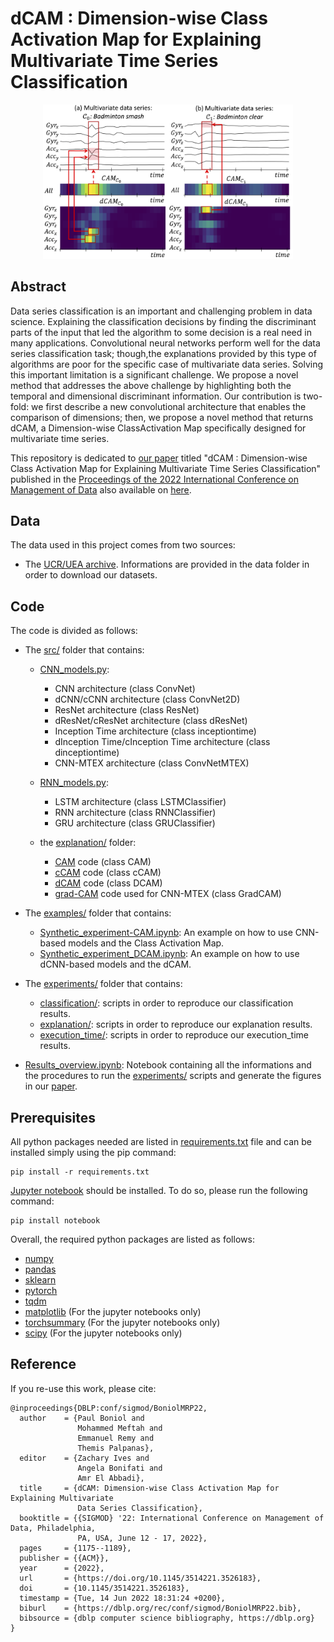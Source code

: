 # dCAM : Dimension-wise Class Activation Map for Explaining Multivariate Time Series Classification

<p align="center">
<img src="ressources/intro_figure.png" alt="drawing" width="400"/>
</p>

## Abstract

Data series classification is an important and challenging problem in data science. Explaining the classification decisions by finding the discriminant parts of the input that led the algorithm to some decision is a real need in many applications. Convolutional neural networks perform well for the data series classification task; though,the explanations provided by this type of algorithms are poor for the specific case of multivariate data series. Solving this important limitation is a significant challenge. We propose a novel method that addresses the above challenge by highlighting both the temporal and dimensional discriminant information. Our contribution is two-fold: we first describe a new convolutional architecture that enables the comparison of dimensions; then, we propose a novel method that returns dCAM, a Dimension-wise ClassActivation Map specifically designed for multivariate time series. 

This repository is dedicated to [our paper](https://dl.acm.org/doi/abs/10.1145/3514221.3526183) titled "dCAM : Dimension-wise Class Activation Map for Explaining Multivariate Time Series Classification" published in the [Proceedings of the 2022 International Conference on Management of Data](https://dl.acm.org/doi/proceedings/10.1145/3514221) also available on [here](https://www.researchgate.net/publication/361416963_dCAM_Dimension-wise_Class_Activation_Map_for_Explaining_Multivariate_Data_Series_Classification).

## Data 
The data used in this project comes from two sources: 
- The [UCR/UEA archive](http://timeseriesclassification.com/TSC.zip). Informations are provided in the data folder in order to download our datasets.

## Code 
The code is divided as follows: 
- The [src/](https://github.com/boniolp/dCAM/tree/main/src) folder that contains:
  - [CNN_models.py](https://github.com/boniolp/dCAM/blob/main/src/models/CNN_models.py):
    - CNN architecture (class ConvNet)
    - dCNN/cCNN architecture (class ConvNet2D)
    - ResNet architecture (class ResNet)
    - dResNet/cResNet architecture (class dResNet)
    - Inception Time architecture (class inceptiontime)
    - dInception Time/cInception Time architecture (class dinceptiontime)
    - CNN-MTEX architecture (class ConvNetMTEX)
  - [RNN_models.py](https://github.com/boniolp/dCAM/blob/main/src/models/RNN_models.py):
    - LSTM architecture (class LSTMClassifier)
    - RNN architecture (class RNNClassifier)
    - GRU architecture (class GRUClassifier)

  - the [explanation/](https://github.com/boniolp/dCAM/blob/main/src/explanation/) folder:
    - [CAM](https://github.com/boniolp/dCAM/blob/main/src/explanation/CAM.py) code (class CAM)
    - [cCAM](https://github.com/boniolp/dCAM/blob/main/src/explanation/cCAM.py) code (class cCAM)
    - [dCAM](https://github.com/boniolp/dCAM/blob/main/src/explanation/DCAM.py) code (class DCAM)
    - [grad-CAM](https://github.com/boniolp/dCAM/blob/main/src/explanation/grad_cam_mtex.py) code used for CNN-MTEX (class GradCAM)

- The [examples/](https://github.com/boniolp/dCAM/tree/main/examples) folder that contains:
  - [Synthetic_experiment-CAM.ipynb](https://github.com/boniolp/dCAM/tree/main/examples/Synthetic_experiment-CAM.ipynb): An example on how to use CNN-based models and the Class Activation Map.
  - [Synthetic_experiment_DCAM.ipynb](https://github.com/boniolp/dCAM/tree/main/examples/Synthetic_experiment_DCAM.ipynb): An example on how to use dCNN-based models and the dCAM.

- The [experiments/](https://github.com/boniolp/dCAM/tree/main/experiments) folder that contains:
  - [classification/](https://github.com/boniolp/dCAM/tree/main/experiments/classification): scripts in order to reproduce our classification results.
  - [explanation/](https://github.com/boniolp/dCAM/tree/main/experiments/explanation/): scripts in order to reproduce our explanation results.
  - [execution_time/](https://github.com/boniolp/dCAM/tree/main/experiments/execution_time/): scripts in order to reproduce our execution_time results.

- [Results_overview.ipynb](https://github.com/boniolp/dCAM/blob/main/Results_overview.ipynb): Notebook containing all the informations and the procedures to run the [experiments/](https://github.com/boniolp/dCAM/tree/main/experiments) scripts and generate the figures in our [paper](https://www.researchgate.net/publication/361416963_dCAM_Dimension-wise_Class_Activation_Map_for_Explaining_Multivariate_Data_Series_Classification).

## Prerequisites

All python packages needed are listed in [requirements.txt](https://github.com/boniolp/dCAM/blob/main/requirements.txt) file and can be installed simply using the pip command: 

```(bash) 
pip install -r requirements.txt
``` 

[Jupyter notebook](https://jupyter.org/install) should be installed. To do so, please run the following command:

```(bash) 
pip install notebook
``` 

Overall, the required python packages are listed as follows:
* [numpy](http://www.numpy.org/)
* [pandas](https://pandas.pydata.org/)
* [sklearn](http://scikit-learn.org/stable/)
* [pytorch](https://pytorch.org/)
* [tqdm](https://github.com/tqdm/tqdm)
* [matplotlib](https://matplotlib.org/) (For the jupyter notebooks only)
* [torchsummary](https://github.com/sksq96/pytorch-summary) (For the jupyter notebooks only)
* [scipy](https://www.scipy.org/) (For the jupyter notebooks only)

## Reference

If you re-use this work, please cite:

```
@inproceedings{DBLP:conf/sigmod/BoniolMRP22,
  author    = {Paul Boniol and
               Mohammed Meftah and
               Emmanuel Remy and
               Themis Palpanas},
  editor    = {Zachary Ives and
               Angela Bonifati and
               Amr El Abbadi},
  title     = {dCAM: Dimension-wise Class Activation Map for Explaining Multivariate
               Data Series Classification},
  booktitle = {{SIGMOD} '22: International Conference on Management of Data, Philadelphia,
               PA, USA, June 12 - 17, 2022},
  pages     = {1175--1189},
  publisher = {{ACM}},
  year      = {2022},
  url       = {https://doi.org/10.1145/3514221.3526183},
  doi       = {10.1145/3514221.3526183},
  timestamp = {Tue, 14 Jun 2022 18:31:24 +0200},
  biburl    = {https://dblp.org/rec/conf/sigmod/BoniolMRP22.bib},
  bibsource = {dblp computer science bibliography, https://dblp.org}
}
```
